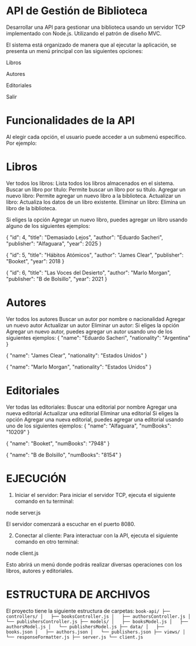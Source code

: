 # API de Gestión de Biblioteca
Desarrollar una API para gestionar una biblioteca usando un servidor 
TCP implementado con Node.js. Utilizando el patrón de diseño MVC.

El sistema está organizado de manera que al ejecutar la aplicación, se presenta un menú principal con las siguientes opciones:

Libros

Autores

Editoriales

Salir


# Funcionalidades de la API

Al elegir cada opción, el usuario puede acceder a un submenú específico. Por ejemplo:

# Libros

Ver todos los libros: Lista todos los libros almacenados en el sistema.
Buscar un libro por título: Permite buscar un libro por su título.
Agregar un nuevo libro: Permite agregar un nuevo libro a la biblioteca.
Actualizar un libro: Actualiza los datos de un libro existente.
Eliminar un libro: Elimina un libro de la biblioteca.


Si eliges la opción Agregar un nuevo libro, puedes agregar un libro usando alguno de los siguientes ejemplos:

{
  "id": 4,
  "title": "Demasiado Lejos",
  "author": "Eduardo Sacheri",
  "publisher": "Alfaguara",
  "year": 2025
}

{
  "id": 5,
  "title": "Hábitos Atómicos",
  "author": "James Clear",
  "publisher": "Booket",
  "year": 2018
}

{
  "id": 6,
  "title": "Las Voces del Desierto",
  "author": "Marlo Morgan",
  "publisher": "B de Bolsillo",
  "year": 2021
}

# Autores
Ver todos los autores
Buscar un autor por nombre o nacionalidad
Agregar un nuevo autor
Actualizar un autor
Eliminar un autor:
Si eliges la opción Agregar un nuevo autor, puedes agregar un autor usando uno de los siguientes ejemplos:
{
  "name": "Eduardo Sacheri",
  "nationality": "Argentina"
}

{
  "name": "James Clear",
  "nationality": "Estados Unidos"
}

{
  "name": "Marlo Morgan",
  "nationality": "Estados Unidos"
}


# Editoriales
Ver todas las editoriales:
Buscar una editorial por nombre
Agregar una nueva editorial
Actualizar una editorial
Eliminar una editorial
Si eliges la opción Agregar una nueva editorial, puedes agregar una editorial usando uno de los siguientes ejemplos:
{
  "name": "Alfaguara",
  "numBooks": "10209"
}

{
  "name": "Booket",
  "numBooks": "7948"
}

{
  "name": "B de Bolsillo",
  "numBooks": "8154"
}

# EJECUCIÓN

1. Iniciar el servidor: Para iniciar el servidor TCP, ejecuta el siguiente comando en tu terminal:

node server.js

El servidor comenzará a escuchar en el puerto 8080.


2. Conectar al cliente: Para interactuar con la API, ejecuta el siguiente comando en otro terminal:

node client.js

Esto abrirá un menú donde podrás realizar diversas operaciones con los libros, autores y editoriales.

# ESTRUCTURA DE ARCHIVOS

El proyecto tiene la siguiente estructura de carpetas:
`
book-api/
├── controllers/
│   ├── booksController.js
│   ├── authorsController.js
│   └── publishersController.js
├── models/
│   ├── booksModel.js
│   ├── authorsModel.js
│   └── publishersModel.js
├── data/
│   ├── books.json
│   ├── authors.json
│   └── publishers.json
├── views/
│   └── responseFormatter.js
├── server.js
└── client.js
`
